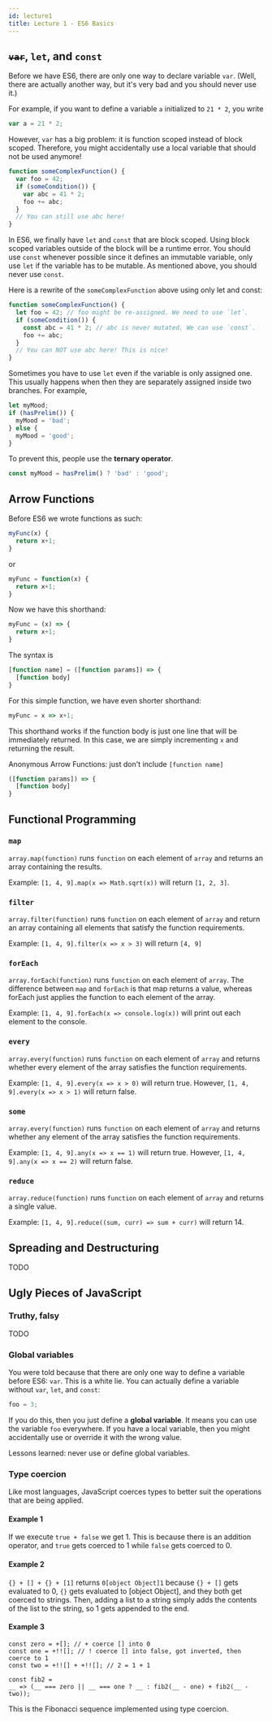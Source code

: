 ```yaml
---
id: lecture1
title: Lecture 1 - ES6 Basics
---
```


## ~~`var`~~, `let`, and `const`

Before we have ES6, there are only one way to declare variable `var`. (Well,
there are actually another way, but it's very bad and you should never use it.)

For example, if you want to define a variable `a` initialized to `21 * 2`, you
write

```javascript
var a = 21 * 2;
```

However, `var` has a big problem: it is function scoped instead of block scoped.
Therefore, you might accidentally use a local variable that should not be used
anymore!

```javascript
function someComplexFunction() {
  var foo = 42;
  if (someCondition()) {
    var abc = 41 * 2;
    foo += abc;
  }
  // You can still use abc here!
}
```

In ES6, we finally have `let` and `const` that are block scoped. Using block
scoped variables outside of the block will be a runtime error. You should use
`const` whenever possible since it defines an immutable variable, only use `let`
if the variable has to be mutable. As mentioned above, you should never use
`const`.

Here is a rewrite of the `someComplexFunction` above using only let and const:

```javascript
function someComplexFunction() {
  let foo = 42; // foo might be re-assigned. We need to use `let`.
  if (someCondition()) {
    const abc = 41 * 2; // abc is never mutated. We can use `const`.
    foo += abc;
  }
  // You can NOT use abc here! This is nice!
}
```

Sometimes you have to use `let` even if the variable is only assigned one. This
usually happens when then they are separately assigned inside two branches. For
example,

```javascript
let myMood;
if (hasPrelim()) {
  myMood = 'bad';
} else {
  myMood = 'good';
}
```

To prevent this, people use the **ternary operator**.

```javascript
const myMood = hasPrelim() ? 'bad' : 'good';
```

## Arrow Functions

Before ES6 we wrote functions as such:

```javascript
myFunc(x) {
  return x+1;
}
```
or 

```javascript
myFunc = function(x) {
  return x+1;
}
```

Now we have this shorthand:

```javascript
myFunc = (x) => {
  return x+1;
}
```

The syntax is

```javascript
[function name] = ([function params]) => {
  [function body]
}

```

For this simple function, we have even shorter shorthand:

```javascript
myFunc = x => x+1;
```

This shorthand works if the function body is just one line that will be
immediately returned. In this case, we are simply incrementing `x` and 
returning the result.

Anonymous Arrow Functions: just don't include `[function name]`

```javascript
([function params]) => {
  [function body]
}
```


## Functional Programming

### `map`

`array.map(function)` runs `function` on each element of `array` and returns 
an array containing the results.

Example: `[1, 4, 9].map(x => Math.sqrt(x))` will return `[1, 2, 3]`. 

### `filter`

`array.filter(function)` runs `function` on each element of `array` and return
an array containing all elements that satisfy the function requirements.

Example: `[1, 4, 9].filter(x => x > 3)` will return `[4, 9]`

### `forEach`

`array.forEach(function)` runs `function` on each element of `array`.
The difference between `map` and `forEach` is that map returns a value, whereas 
forEach just applies the function to each element of the array.

Example: `[1, 4, 9].forEach(x => console.log(x))` will print out each element
to the console.

### `every`

`array.every(function)` runs `function` on each element of `array` and returns
whether every element of the array satisfies the function requirements. 

Example: `[1, 4, 9].every(x => x > 0)` will return true. However, 
`[1, 4, 9].every(x => x > 1)` will return false. 

### `some`

`array.every(function)` runs `function` on each element of `array` and returns
whether any element of the array satisfies the function requirements. 

Example: `[1, 4, 9].any(x => x == 1)` will return true. However,
`[1, 4, 9].any(x => x == 2)` will return false.

### `reduce`

`array.reduce(function)` runs `function` on each element of `array` and returns
a single value. 

Example: `[1, 4, 9].reduce((sum, curr) => sum + curr)` will return 14.  

## Spreading and Destructuring

TODO

## Ugly Pieces of JavaScript

### Truthy, falsy

TODO

### Global variables

You were told because that there are only one way to define a variable before
ES6: `var`. This is a white lie. You can actually define a variable without
`var`, `let`, and `const`:

```javascript
foo = 3;
```

If you do this, then you just define a **global variable**. It means you can use
the variable `foo` everywhere. If you have a local variable, then you might
accidentally use or override it with the wrong value.

Lessons learned: never use or define global variables.

### Type coercion

Like most languages, JavaScript coerces types to better suit the operations 
that are being applied. 

#### Example 1

If we execute `true + false` we get 1. This is because there is an
addition operator, and `true` gets coerced to 1 while `false` gets coerced to 0.

#### Example 2

`{} + [] + {} + [1]` returns `0[object Object]1` because `{} + []`
gets evaluated to 0, `{}` gets evaluated to [object Object], and they both get
coerced to strings. Then, adding a list to a string simply adds the contents of 
the list to the string, so 1 gets appended to the end.

#### Example 3

```
const zero = +[]; // + coerce [] into 0
const one = +!![]; // ! coerce [] into false, got inverted, then coerce to 1
const two = +!![] + +!![]; // 2 = 1 + 1

const fib2 = 
__ => (__ === zero || __ === one ? __ : fib2(__ - one) + fib2(__ - two));

```
This is the Fibonacci sequence implemented using type coercion. 